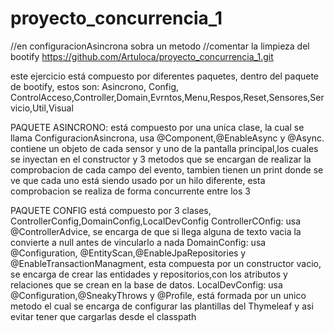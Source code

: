 # proyecto_concurrencia_1
//en configuracionAsincrona sobra un metodo
//comentar la limpieza del bootify
https://github.com/Artuloca/proyecto_concurrencia_1.git

este ejercicio está compuesto por diferentes paquetes, dentro del paquete de bootify, estos son: Asincrono, Config, ControlAcceso,Controller,Domain,Evrntos,Menu,Respos,Reset,Sensores,Servicio,Util,Visual

PAQUETE ASINCRONO:
está compuesto por una unica clase, la cual se llama ConfiguracionAsincrona, usa @Component,@EnableAsync y @Async. contiene un objeto de cada sensor y uno de la pantalla principal,los cuales se inyectan en el constructor y 3 metodos que se encargan de realizar la comprobacion de cada campo del evento, tambien tienen un print donde se ve que cada uno está siendo usado por un hilo diferente, esta comprobacion se realiza de forma concurrente entre los 3

PAQUETE CONFIG
está compuesto por 3 clases, ControllerConfig,DomainConfig,LocalDevConfig
ControllerCOnfig: usa @ControllerAdvice, se encarga de que si llega alguna de texto vacia la convierte a null antes de vincularlo a nada
DomainConfig: usa @Configuration, @EntityScan,@EnableJpaRepositories y @EnableTransactionManagment, esta compuesta por un constructor vacio, se encarga de crear las entidades y repositorios,con los atributos y relaciones que se crean en la base de datos.
LocalDevConfig: usa @Configuration,@SneakyThrows y @Profile, está formada por un unico metodo el cual se encarga de configurar las plantillas del Thymeleaf y asi evitar tener que cargarlas desde el classpath
